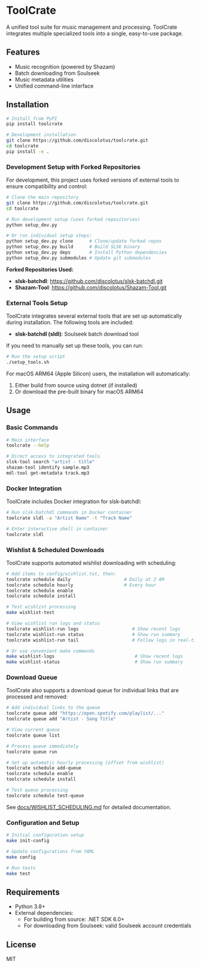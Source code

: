 # ToolCrate

A unified tool suite for music management and processing. ToolCrate integrates multiple specialized tools into a single, easy-to-use package.

## Features

- Music recognition (powered by Shazam)
- Batch downloading from Soulseek
- Music metadata utilities
- Unified command-line interface

## Installation

```bash
# Install from PyPI
pip install toolcrate

# Development installation
git clone https://github.com/discolotus/toolcrate.git
cd toolcrate
pip install -e .
```

### Development Setup with Forked Repositories

For development, this project uses forked versions of external tools to ensure compatibility and control:

```bash
# Clone the main repository
git clone https://github.com/discolotus/toolcrate.git
cd toolcrate

# Run development setup (uses forked repositories)
python setup_dev.py

# Or run individual setup steps:
python setup_dev.py clone      # Clone/update forked repos
python setup_dev.py build      # Build SLSK binary
python setup_dev.py deps       # Install Python dependencies
python setup_dev.py submodules # Update git submodules
```

**Forked Repositories Used:**
- **slsk-batchdl**: https://github.com/discolotus/slsk-batchdl.git
- **Shazam-Tool**: https://github.com/discolotus/Shazam-Tool.git

### External Tools Setup

ToolCrate integrates several external tools that are set up automatically during installation. The following tools are included:

- **slsk-batchdl (sldl)**: Soulseek batch download tool

If you need to manually set up these tools, you can run:

```bash
# Run the setup script
./setup_tools.sh
```

For macOS ARM64 (Apple Silicon) users, the installation will automatically:
1. Either build from source using dotnet (if installed)
2. Or download the pre-built binary for macOS ARM64

## Usage

### Basic Commands

```bash
# Main interface
toolcrate --help

# Direct access to integrated tools
slsk-tool search "artist - title"
shazam-tool identify sample.mp3
mdl-tool get-metadata track.mp3
```

### Docker Integration

ToolCrate includes Docker integration for slsk-batchdl:

```bash
# Run slsk-batchdl commands in Docker container
toolcrate sldl -a "Artist Name" -t "Track Name"

# Enter interactive shell in container
toolcrate sldl
```

### Wishlist & Scheduled Downloads

ToolCrate supports automated wishlist downloading with scheduling:

```bash
# Add items to config/wishlist.txt, then:
toolcrate schedule daily                    # Daily at 2 AM
toolcrate schedule hourly                   # Every hour
toolcrate schedule enable
toolcrate schedule install

# Test wishlist processing
make wishlist-test

# View wishlist run logs and status
toolcrate wishlist-run logs                    # Show recent logs
toolcrate wishlist-run status                  # Show run summary
toolcrate wishlist-run tail                    # Follow logs in real-time

# Or use convenient make commands
make wishlist-logs                              # Show recent logs
make wishlist-status                            # Show run summary
```

### Download Queue

ToolCrate also supports a download queue for individual links that are processed and removed:

```bash
# Add individual links to the queue
toolcrate queue add "https://open.spotify.com/playlist/..."
toolcrate queue add "Artist - Song Title"

# View current queue
toolcrate queue list

# Process queue immediately
toolcrate queue run

# Set up automatic hourly processing (offset from wishlist)
toolcrate schedule add-queue
toolcrate schedule enable
toolcrate schedule install

# Test queue processing
toolcrate schedule test-queue
```

See [docs/WISHLIST_SCHEDULING.md](docs/WISHLIST_SCHEDULING.md) for detailed documentation.

### Configuration and Setup

```bash
# Initial configuration setup
make init-config

# Update configurations from YAML
make config

# Run tests
make test
```

## Requirements

- Python 3.8+
- External dependencies:
  - For building from source: .NET SDK 6.0+
  - For downloading from Soulseek: valid Soulseek account credentials

## License

MIT
